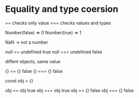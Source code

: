 # Equality and type coersion

== checks only value
=== checks values and types

Number(false) => 0
Number(true) => 1

NaN -> not a number

null == undefined true
null === undefined false

diffent objects, same value

{} == {} false
{} === {} false

const obj = {}

obj == obj true
obj === obj true
obj == {} false
obj === {} false